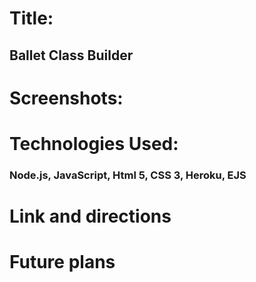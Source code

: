 # Title:
## Ballet Class Builder

# Screenshots:

# Technologies Used:
### Node.js, JavaScript, Html 5, CSS 3, Heroku, EJS

# Link and directions

# Future plans